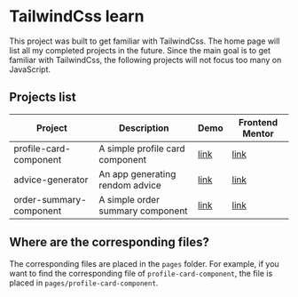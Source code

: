 # TailwindCss learn

This project was built to get familiar with TailwindCss. The home page will list all my completed projects in the future. Since the main goal is to get familiar with TailwindCss, the following projects will not focus too many on JavaScript.

## Projects list

| Project                 | Description                      | Demo                                                                 | Frontend Mentor                                                                    |
| ----------------------- | -------------------------------- | -------------------------------------------------------------------- | ---------------------------------------------------------------------------------- |
| profile-card-component  | A simple profile card component  | [link](https://tailwindcss-learn.vercel.app/profile-card-component)  | [link](https://www.frontendmentor.io/challenges/profile-card-component-cfArpWshJ)  |
| advice-generator        | An app generating rendom advice  | [link](https://tailwindcss-learn.vercel.app/advice-generator)        | [link](https://www.frontendmentor.io/challenges/advice-generator-app-QdUG-13db)    |
| order-summary-component | A simple order summary component | [link](https://tailwindcss-learn.vercel.app/order-summary-component) | [link](https://www.frontendmentor.io/challenges/order-summary-component-QlPmajDUj) |

## Where are the corresponding files?

The corresponding files are placed in the `pages` folder. For example, if you want to find the corresponding file of `profile-card-component`, the file is placed in `pages/profile-card-component`.
